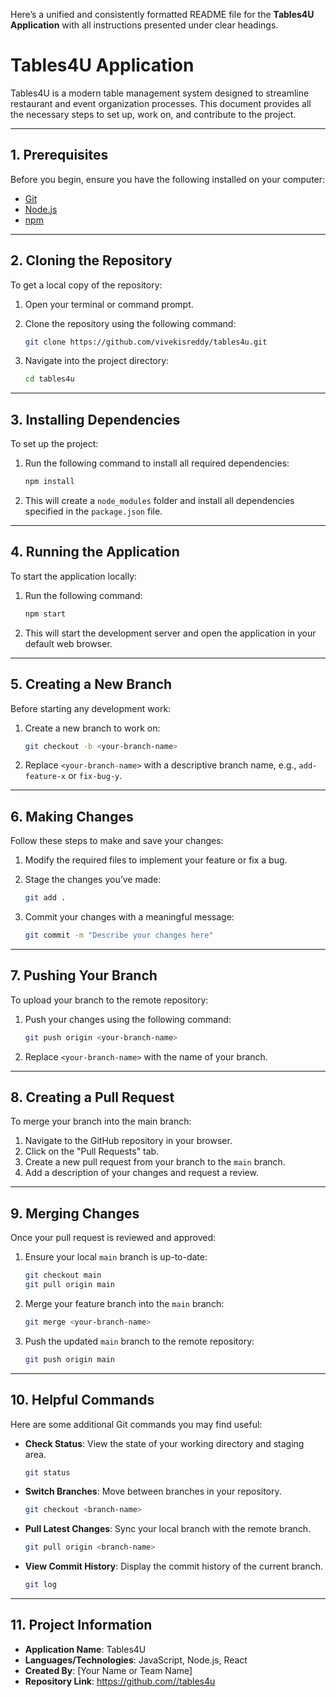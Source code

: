 Here’s a unified and consistently formatted README file for the **Tables4U Application** with all instructions presented under clear headings. 

# **Tables4U Application**

Tables4U is a modern table management system designed to streamline restaurant and event organization processes. This document provides all the necessary steps to set up, work on, and contribute to the project.

---

## **1. Prerequisites**
Before you begin, ensure you have the following installed on your computer:
- [Git](https://git-scm.com/)
- [Node.js](https://nodejs.org/)
- [npm](https://www.npmjs.com/)

---

## **2. Cloning the Repository**
To get a local copy of the repository:
1. Open your terminal or command prompt.
2. Clone the repository using the following command:

   ```bash
   git clone https://github.com/vivekisreddy/tables4u.git
   ```

3. Navigate into the project directory:

   ```bash
   cd tables4u
   ```

---

## **3. Installing Dependencies**
To set up the project:
1. Run the following command to install all required dependencies:

   ```bash
   npm install
   ```

2. This will create a `node_modules` folder and install all dependencies specified in the `package.json` file.

---

## **4. Running the Application**
To start the application locally:
1. Run the following command:

   ```bash
   npm start
   ```

2. This will start the development server and open the application in your default web browser.

---

## **5. Creating a New Branch**
Before starting any development work:
1. Create a new branch to work on:

   ```bash
   git checkout -b <your-branch-name>
   ```

2. Replace `<your-branch-name>` with a descriptive branch name, e.g., `add-feature-x` or `fix-bug-y`.

---

## **6. Making Changes**
Follow these steps to make and save your changes:
1. Modify the required files to implement your feature or fix a bug.
2. Stage the changes you’ve made:

   ```bash
   git add .
   ```

3. Commit your changes with a meaningful message:

   ```bash
   git commit -m "Describe your changes here"
   ```

---

## **7. Pushing Your Branch**
To upload your branch to the remote repository:
1. Push your changes using the following command:

   ```bash
   git push origin <your-branch-name>
   ```

2. Replace `<your-branch-name>` with the name of your branch.

---

## **8. Creating a Pull Request**
To merge your branch into the main branch:
1. Navigate to the GitHub repository in your browser.
2. Click on the "Pull Requests" tab.
3. Create a new pull request from your branch to the `main` branch.
4. Add a description of your changes and request a review.

---

## **9. Merging Changes**
Once your pull request is reviewed and approved:
1. Ensure your local `main` branch is up-to-date:

   ```bash
   git checkout main
   git pull origin main
   ```

2. Merge your feature branch into the `main` branch:

   ```bash
   git merge <your-branch-name>
   ```

3. Push the updated `main` branch to the remote repository:

   ```bash
   git push origin main
   ```

---

## **10. Helpful Commands**
Here are some additional Git commands you may find useful:
- **Check Status**: View the state of your working directory and staging area.
  ```bash
  git status
  ```

- **Switch Branches**: Move between branches in your repository.
  ```bash
  git checkout <branch-name>
  ```

- **Pull Latest Changes**: Sync your local branch with the remote branch.
  ```bash
  git pull origin <branch-name>
  ```

- **View Commit History**: Display the commit history of the current branch.
  ```bash
  git log
  ```

---

## **11. Project Information**
- **Application Name**: Tables4U
- **Languages/Technologies**: JavaScript, Node.js, React
- **Created By**: [Your Name or Team Name]
- **Repository Link**: [https://github.com/<your-username>/tables4u](https://github.com/<your-username>/tables4u)

